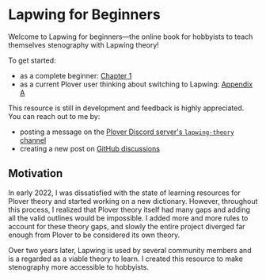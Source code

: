 # Lapwing for Beginners

Welcome to Lapwing for beginners—the online book for hobbyists to teach themselves stenography with Lapwing theory!

To get started:

* as a complete beginner: [Chapter 1](Chapter-01.md)
* as a current Plover user thinking about switching to Lapwing: [Appendix A](Appendix-A.md)

This resource is still in development and feedback is highly appreciated. You can reach out to me by:

* posting a message on the [Plover Discord server's <code class="code-mono">lapwing-theory</code> channel](https://discord.gg/rvKuMeem7k)
* creating a new post on [GitHub discussions](https://github.com/aerickt/lapwing-for-beginners/discussions/new/choose)

## Motivation

In early 2022, I was dissatisfied with the state of learning resources for Plover theory and started working on a new dictionary. However, throughout this process, I realized that Plover theory itself had many gaps and adding all the valid outlines would be impossible. I added more and more rules to account for these theory gaps, and slowly the entire project diverged far enough from Plover to be considered its own theory.

Over two years later, Lapwing is used by several community members and is a regarded as a viable theory to learn. I created this resource to make stenography more accessible to hobbyists.